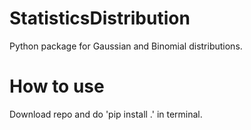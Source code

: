 # StatisticsDistribution
Python package for Gaussian and Binomial distributions.

# How to use
Download repo and do 'pip install .' in terminal.
